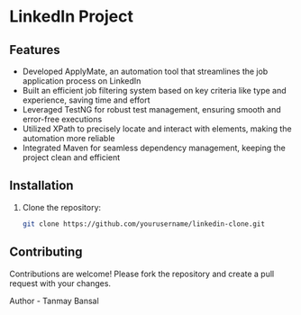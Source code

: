 # LinkedIn Project

## Features
- Developed ApplyMate, an automation tool that streamlines the job application process on LinkedIn
- Built an efficient job filtering system based on key criteria like type and experience, saving time and effort
- Leveraged TestNG for robust test management, ensuring smooth and error-free executions
- Utilized XPath to precisely locate and interact with elements, making the automation more reliable
- Integrated Maven for seamless dependency management, keeping the project clean and efficient

## Installation

1. Clone the repository:
    ```bash
    git clone https://github.com/yourusername/linkedin-clone.git
    ```

## Contributing

Contributions are welcome! Please fork the repository and create a pull request with your changes.



Author - Tanmay Bansal
